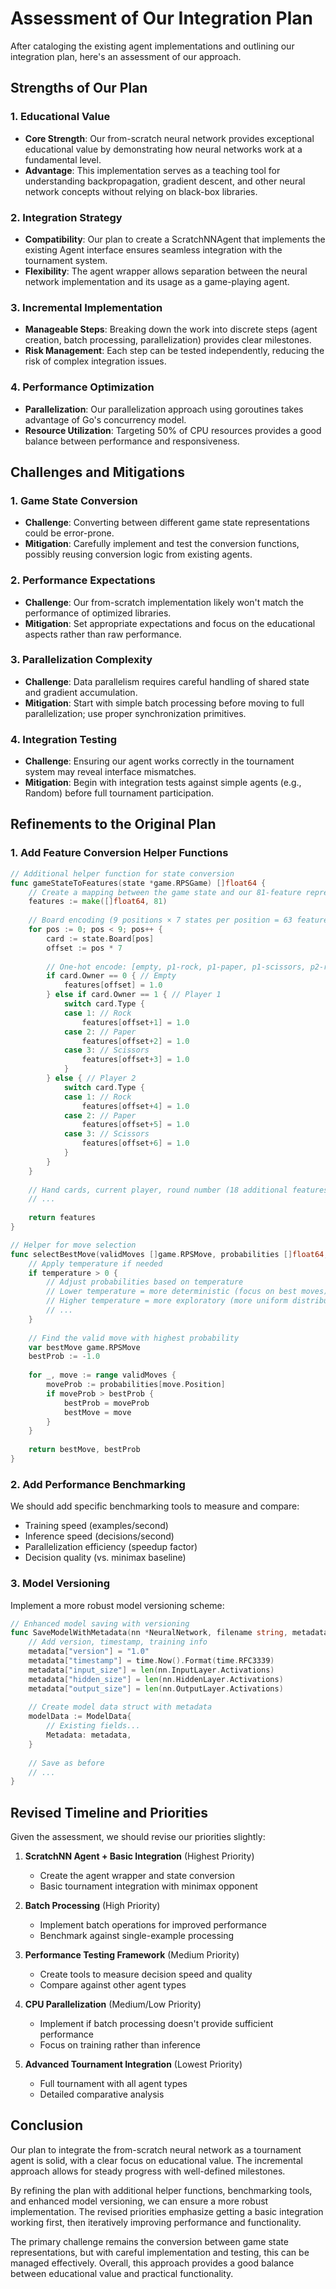 # Assessment of Our Integration Plan

After cataloging the existing agent implementations and outlining our integration plan, here's an assessment of our approach.

## Strengths of Our Plan

### 1. Educational Value
- **Core Strength**: Our from-scratch neural network provides exceptional educational value by demonstrating how neural networks work at a fundamental level.
- **Advantage**: This implementation serves as a teaching tool for understanding backpropagation, gradient descent, and other neural network concepts without relying on black-box libraries.

### 2. Integration Strategy
- **Compatibility**: Our plan to create a ScratchNNAgent that implements the existing Agent interface ensures seamless integration with the tournament system.
- **Flexibility**: The agent wrapper allows separation between the neural network implementation and its usage as a game-playing agent.

### 3. Incremental Implementation
- **Manageable Steps**: Breaking down the work into discrete steps (agent creation, batch processing, parallelization) provides clear milestones.
- **Risk Management**: Each step can be tested independently, reducing the risk of complex integration issues.

### 4. Performance Optimization
- **Parallelization**: Our parallelization approach using goroutines takes advantage of Go's concurrency model.
- **Resource Utilization**: Targeting 50% of CPU resources provides a good balance between performance and responsiveness.

## Challenges and Mitigations

### 1. Game State Conversion
- **Challenge**: Converting between different game state representations could be error-prone.
- **Mitigation**: Carefully implement and test the conversion functions, possibly reusing conversion logic from existing agents.

### 2. Performance Expectations
- **Challenge**: Our from-scratch implementation likely won't match the performance of optimized libraries.
- **Mitigation**: Set appropriate expectations and focus on the educational aspects rather than raw performance.

### 3. Parallelization Complexity
- **Challenge**: Data parallelism requires careful handling of shared state and gradient accumulation.
- **Mitigation**: Start with simple batch processing before moving to full parallelization; use proper synchronization primitives.

### 4. Integration Testing
- **Challenge**: Ensuring our agent works correctly in the tournament system may reveal interface mismatches.
- **Mitigation**: Begin with integration tests against simple agents (e.g., Random) before full tournament participation.

## Refinements to the Original Plan

### 1. Add Feature Conversion Helper Functions
```go
// Additional helper function for state conversion
func gameStateToFeatures(state *game.RPSGame) []float64 {
    // Create a mapping between the game state and our 81-feature representation
    features := make([]float64, 81)
    
    // Board encoding (9 positions × 7 states per position = 63 features)
    for pos := 0; pos < 9; pos++ {
        card := state.Board[pos]
        offset := pos * 7
        
        // One-hot encode: [empty, p1-rock, p1-paper, p1-scissors, p2-rock, p2-paper, p2-scissors]
        if card.Owner == 0 { // Empty
            features[offset] = 1.0
        } else if card.Owner == 1 { // Player 1
            switch card.Type {
            case 1: // Rock
                features[offset+1] = 1.0
            case 2: // Paper
                features[offset+2] = 1.0
            case 3: // Scissors
                features[offset+3] = 1.0
            }
        } else { // Player 2
            switch card.Type {
            case 1: // Rock
                features[offset+4] = 1.0
            case 2: // Paper
                features[offset+5] = 1.0
            case 3: // Scissors
                features[offset+6] = 1.0
            }
        }
    }
    
    // Hand cards, current player, round number (18 additional features)
    // ...
    
    return features
}

// Helper for move selection
func selectBestMove(validMoves []game.RPSMove, probabilities []float64, temperature float64) (game.RPSMove, float64) {
    // Apply temperature if needed
    if temperature > 0 {
        // Adjust probabilities based on temperature
        // Lower temperature = more deterministic (focus on best moves)
        // Higher temperature = more exploratory (more uniform distribution)
        // ...
    }
    
    // Find the valid move with highest probability
    var bestMove game.RPSMove
    bestProb := -1.0
    
    for _, move := range validMoves {
        moveProb := probabilities[move.Position]
        if moveProb > bestProb {
            bestProb = moveProb
            bestMove = move
        }
    }
    
    return bestMove, bestProb
}
```

### 2. Add Performance Benchmarking
We should add specific benchmarking tools to measure and compare:
- Training speed (examples/second)
- Inference speed (decisions/second)
- Parallelization efficiency (speedup factor)
- Decision quality (vs. minimax baseline)

### 3. Model Versioning
Implement a more robust model versioning scheme:
```go
// Enhanced model saving with versioning
func SaveModelWithMetadata(nn *NeuralNetwork, filename string, metadata map[string]interface{}) error {
    // Add version, timestamp, training info
    metadata["version"] = "1.0"
    metadata["timestamp"] = time.Now().Format(time.RFC3339)
    metadata["input_size"] = len(nn.InputLayer.Activations)
    metadata["hidden_size"] = len(nn.HiddenLayer.Activations)
    metadata["output_size"] = len(nn.OutputLayer.Activations)
    
    // Create model data struct with metadata
    modelData := ModelData{
        // Existing fields...
        Metadata: metadata,
    }
    
    // Save as before
    // ...
}
```

## Revised Timeline and Priorities

Given the assessment, we should revise our priorities slightly:

1. **ScratchNN Agent + Basic Integration** (Highest Priority)
   - Create the agent wrapper and state conversion
   - Basic tournament integration with minimax opponent

2. **Batch Processing** (High Priority)
   - Implement batch operations for improved performance
   - Benchmark against single-example processing

3. **Performance Testing Framework** (Medium Priority)
   - Create tools to measure decision speed and quality
   - Compare against other agent types

4. **CPU Parallelization** (Medium/Low Priority)
   - Implement if batch processing doesn't provide sufficient performance
   - Focus on training rather than inference

5. **Advanced Tournament Integration** (Lowest Priority)
   - Full tournament with all agent types
   - Detailed comparative analysis

## Conclusion

Our plan to integrate the from-scratch neural network as a tournament agent is solid, with a clear focus on educational value. The incremental approach allows for steady progress with well-defined milestones.

By refining the plan with additional helper functions, benchmarking tools, and enhanced model versioning, we can ensure a more robust implementation. The revised priorities emphasize getting a basic integration working first, then iteratively improving performance and functionality.

The primary challenge remains the conversion between game state representations, but with careful implementation and testing, this can be managed effectively. Overall, this approach provides a good balance between educational value and practical functionality. 